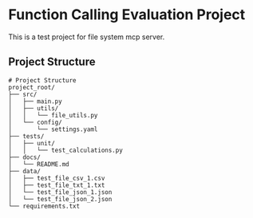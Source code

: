 # Function Calling Evaluation Project

 This is a test project for file system mcp server.

## Project Structure

```
# Project Structure
project_root/
├── src/
│   ├── main.py
│   ├── utils/
│   │   └── file_utils.py
│   └── config/
│       └── settings.yaml
├── tests/
│   ├── unit/
│   │   └── test_calculations.py
├── docs/
│   └── README.md
├── data/
│   ├── test_file_csv_1.csv
│   ├── test_file_txt_1.txt
│   └── test_file_json_1.json
│   └── test_file_json_2.json
└── requirements.txt
```

